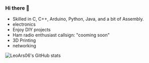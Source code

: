 ### Hi there 👋

- Skilled in C, C++, Arduino, Python, Java, and a bit of Assembly.
- electronics
- Enjoy DIY projects
- Ham radio enthusiast callsign: "cooming soon"
- 3D Printing
- networking

![LeoArs06's GitHub stats](https://github-readme-stats.vercel.app/api?username=LeoArs06&show_icons=true&theme=tokyonight)
